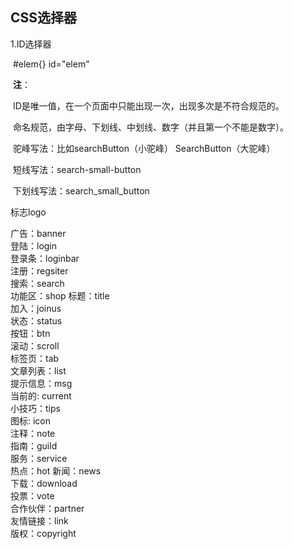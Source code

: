 ## CSS选择器

1.ID选择器

​	#elem{}  id="elem"

​	**注**：

​	ID是唯一值，在一个页面中只能出现一次，出现多次是不符合规范的。

​	命名规范，由字母、下划线、中划线、数字（并且第一个不能是数字）。

​	驼峰写法：比如searchButton（小驼峰）  SearchButton（大驼峰）

​	短线写法：search-small-button

​	下划线写法：search_small_button

标志logo

广告：banner   
登陆：login    
登录条：loginbar   
注册：regsiter   
搜索：search   
功能区：shop 
标题：title    
加入：joinus   
状态：status   
按钮：btn   
滚动：scroll   
标签页：tab   
文章列表：list   
提示信息：msg   
当前的: current   
小技巧：tips   
图标: icon   
注释：note   
指南：guild   
服务：service   
热点：hot 
新闻：news   
下载：download   
投票：vote    
合作伙伴：partner   
友情链接：link   
版权：copyright   